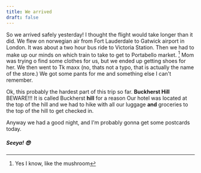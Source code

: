 ```yaml
---
title: We arrived
draft: false
---
```


[^1]:Yes I know, like the mushroom

So we arrived safely yesterday! I thought the flight would take longer than it did. We flew on norwegian air from Fort Lauderdale to Gatwick airport in London. It was about a two hour bus ride to Victoria Station. Then we had to make up our minds on which train to take to get to Portabello market. [^1] Mom was trying o find some clothes for us, but we ended up getting shoes for her.  We then went to Tk maxx (no, thats not a typo, that is actually the name of the store.) We got some pants for me and something else I can't remember.

Ok, this probably the hardest part of this trip so far. **Buckherst Hill**  BEWARE!!! It is called  Buckherst **hill**  for a reason
Our hotel was located at the top of the hill and we had to hike with all our luggage **and** groceries to the top of the hill to get checked in.

Anyway we had a good night, and I'm probably gonna get some postcards today.
##### Seeya!  😎

